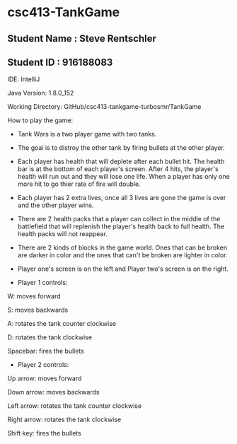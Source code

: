 # csc413-TankGame

## Student Name : Steve Rentschler
## Student ID : 916188083

IDE: IntelliJ

Java Version: 1.8.0_152

Working Directory: GitHub/csc413-tankgame-turbosmr/TankGame


How to play the game:

- Tank Wars is a two player game with two tanks.

- The goal is to distroy the other tank by firing bullets at the other player.

- Each player has health that will deplete after each bullet hit. The health bar is at the bottom of each player's screen. After 4 hits, the player's health will run out and they will lose one life. When a player has only one more hit to go thier rate of fire will double.

- Each player has 2 extra lives, once all 3 lives are gone the game is over and the other player wins.

- There are 2 health packs that a player can collect in the middle of the battlefield that will replenish the player's health back to full health. The health packs will not reappear.

- There are 2 kinds of blocks in the game world. Ones that can be broken are darker in color and the ones that can't be broken are lighter in color.

- Player one's screen is on the left and Player two's screen is on the right.

- Player 1 controls:

W: moves forward

S: moves backwards

A: rotates the tank counter clockwise

D: rotates the tank clockwise

Spacebar: fires the bullets

- Player 2 controls:

Up arrow: moves forward

Down arrow: moves backwards

Left arrow: rotates the tank counter clockwise

Right arrow: rotates the tank clockwise

Shift key: fires the bullets

